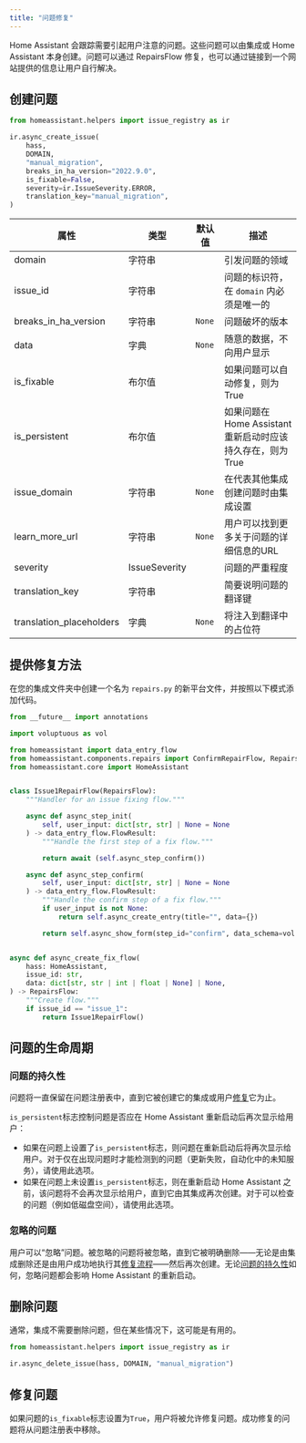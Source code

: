 ```yaml
---
title: "问题修复"
---
```


Home Assistant 会跟踪需要引起用户注意的问题。这些问题可以由集成或 Home Assistant 本身创建。问题可以通过 RepairsFlow 修复，也可以通过链接到一个网站提供的信息让用户自行解决。

## 创建问题

```python
from homeassistant.helpers import issue_registry as ir

ir.async_create_issue(
    hass,
    DOMAIN,
    "manual_migration",
    breaks_in_ha_version="2022.9.0",
    is_fixable=False,
    severity=ir.IssueSeverity.ERROR,
    translation_key="manual_migration",
)
```

| 属性 | 类型 | 默认值 | 描述 |
| --- | --- | --- | --- |
| domain | 字符串 | | 引发问题的领域 |
| issue_id | 字符串 | | 问题的标识符，在 `domain` 内必须是唯一的 |
| breaks_in_ha_version | 字符串 | `None` | 问题破坏的版本 |
| data | 字典 | `None` | 随意的数据，不向用户显示 |
| is_fixable | 布尔值 | | 如果问题可以自动修复，则为True |
| is_persistent | 布尔值 | | 如果问题在 Home Assistant 重新启动时应该持久存在，则为True |
| issue_domain | 字符串 | `None` | 在代表其他集成创建问题时由集成设置 |
| learn_more_url | 字符串 | `None` | 用户可以找到更多关于问题的详细信息的URL |
| severity | IssueSeverity |  | 问题的严重程度 |
| translation_key | 字符串 |  | 简要说明问题的翻译键 |
| translation_placeholders | 字典 | `None` | 将注入到翻译中的占位符 |

## 提供修复方法

在您的集成文件夹中创建一个名为 `repairs.py` 的新平台文件，并按照以下模式添加代码。


```python
from __future__ import annotations

import voluptuous as vol

from homeassistant import data_entry_flow
from homeassistant.components.repairs import ConfirmRepairFlow, RepairsFlow
from homeassistant.core import HomeAssistant


class Issue1RepairFlow(RepairsFlow):
    """Handler for an issue fixing flow."""

    async def async_step_init(
        self, user_input: dict[str, str] | None = None
    ) -> data_entry_flow.FlowResult:
        """Handle the first step of a fix flow."""

        return await (self.async_step_confirm())

    async def async_step_confirm(
        self, user_input: dict[str, str] | None = None
    ) -> data_entry_flow.FlowResult:
        """Handle the confirm step of a fix flow."""
        if user_input is not None:
            return self.async_create_entry(title="", data={})

        return self.async_show_form(step_id="confirm", data_schema=vol.Schema({}))


async def async_create_fix_flow(
    hass: HomeAssistant,
    issue_id: str,
    data: dict[str, str | int | float | None] | None,
) -> RepairsFlow:
    """Create flow."""
    if issue_id == "issue_1":
        return Issue1RepairFlow()
```


## 问题的生命周期

### 问题的持久性

问题将一直保留在问题注册表中，直到它被创建它的集成或用户[修复](#修复问题)它为止。

`is_persistent`标志控制问题是否应在 Home Assistant 重新启动后再次显示给用户：
- 如果在问题上设置了`is_persistent`标志，则问题在重新启动后将再次显示给用户。对于仅在出现问题时才能检测到的问题（更新失败，自动化中的未知服务），请使用此选项。
- 如果在问题上未设置`is_persistent`标志，则在重新启动 Home Assistant 之前，该问题将不会再次显示给用户，直到它由其集成再次创建。对于可以检查的问题（例如低磁盘空间），请使用此选项。

### 忽略的问题

用户可以“忽略”问题。被忽略的问题将被忽略，直到它被明确删除——无论是由集成删除还是由用户成功地执行其[修复流程](#修复问题)——然后再次创建。无论[问题的持久性](#问题的持久性)如何，忽略问题都会影响 Home Assistant 的重新启动。

## 删除问题

通常，集成不需要删除问题，但在某些情况下，这可能是有用的。

```python
from homeassistant.helpers import issue_registry as ir

ir.async_delete_issue(hass, DOMAIN, "manual_migration")
```


## 修复问题
如果问题的`is_fixable`标志设置为`True`，用户将被允许修复问题。成功修复的问题将从问题注册表中移除。
